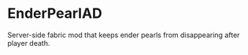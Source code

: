 # EnderPearlAD
Server-side fabric mod that keeps ender pearls from disappearing after player death.
